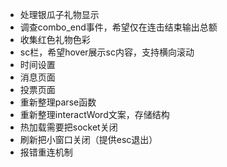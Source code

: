 - 处理银瓜子礼物显示
- 调查combo_end事件，希望仅在连击结束输出总额
- 收集红色礼物色彩
- sc栏，希望hover展示sc内容，支持横向滚动
- 时间设置
- 消息页面
- 投票页面
- 重新整理parse函数
- 重新整理interactWord文案，存储结构
- 热加载需要把socket关闭
- 刷新把小窗口关闭（提供esc退出）
- 报错重连机制